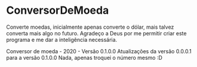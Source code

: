# ConversorDeMoeda
Converte moedas, inicialmente apenas converte o dólar, mais talvez converta mais algo no futuro.
Agradeço a Deus por me permitir criar este programa e me dar a inteligência necessária.

Conversor de moeda - 2020 - Versão 0.1.0.0
Atualizações da versão 0.0.0.1 para a versão 0.1.0.0
Nada, apenas troquei o número mesmo :D
